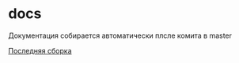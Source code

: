 # docs

Документация собирается автоматически плсле комита в master

[Последняя сборка](https://mgdocs.readthedocs.io/ru/latest/)


